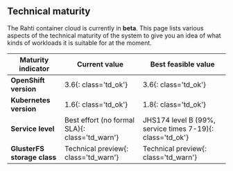 ## Technical maturity

The Rahti container cloud is currently in **beta**. This page lists various
aspects of the technical maturity of the system to give you an idea of what
kinds of workloads it is suitable for at the moment.

| Maturity indicator          | Current value                                       | Best feasible value                                              |
|-----------------------------|-----------------------------------------------------|------------------------------------------------------------------|
| **OpenShift version**       | 3.6{: class='td_ok'}                                | 3.6{: class='td_ok'}                                             |
| **Kubernetes version**      | 1.6{: class='td_ok'}                                | 1.8{: class='td_ok'}                                             |
| **Service level**           | Best effort (no formal SLA){: class='td_warn'}      | JHS174 level B (99%, service times 7-19){: class='td_ok'}        |
| **GlusterFS storage class** | Technical preview{: class='td_warn'}                | Technical preview{: class='td_warn'}                             |
